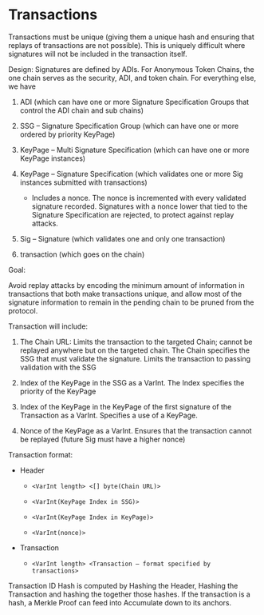# Transactions
Transactions must be unique (giving them a unique hash and ensuring that replays of transactions are not possible).  This is uniquely difficult where signatures will not be included in the transaction itself.

Design:
Signatures are defined by ADIs.  For Anonymous Token Chains, the one chain serves as the security, ADI, and token chain.  For everything else, we have

1. ADI (which can have one or more Signature Specification Groups that
control the ADI chain and sub chains)

2. SSG – Signature Specification Group (which can have one or more ordered by
priority KeyPage)

3. KeyPage – Multi Signature Specification (which can have one or more
KeyPage instances)

4. KeyPage – Signature Specification (which validates one or more Sig
instances submitted with transactions)

   * Includes a nonce.  The nonce is incremented with every validated
      signature recorded.  Signatures with a nonce lower that tied to the Signature Specification are rejected, to protect against replay attacks.

5. Sig – Signature (which validates one and only one transaction)

6. transaction (which goes on the chain)

Goal:

Avoid replay attacks by encoding the minimum amount of information in transactions that both make transactions unique, and allow most of the signature information to remain in the pending chain to be pruned from the protocol.

Transaction will include:

1. The Chain URL:  Limits the transaction to the targeted Chain; cannot be
replayed anywhere but on the targeted chain.  The Chain specifies the SSG that must validate the signature.  Limits the transaction to passing validation with the SSG

2. Index of the KeyPage in the SSG as a VarInt.  The Index specifies the
priority of the KeyPage

3. Index of the KeyPage in the KeyPage of the first signature of the
Transaction as a VarInt.  Specifies a use of a KeyPage.

4. Nonce of the KeyPage as a VarInt.  Ensures that the transaction cannot be
replayed (future Sig must have a higher nonce)

Transaction format:

* Header

   * ```<VarInt length> <[] byte(Chain URL)>```

   * ```<VarInt(KeyPage Index in SSG)>```

   * ```<VarInt(KeyPage Index in KeyPage)>```

   * ```<VarInt(nonce)>```

* Transaction

   * ```<VarInt length> <Transaction – format specified by transactions>```

Transaction ID Hash is computed by Hashing the Header, Hashing the Transaction  and hashing the together those hashes. If the transaction is a hash, a Merkle Proof can feed into Accumulate down to its anchors.



